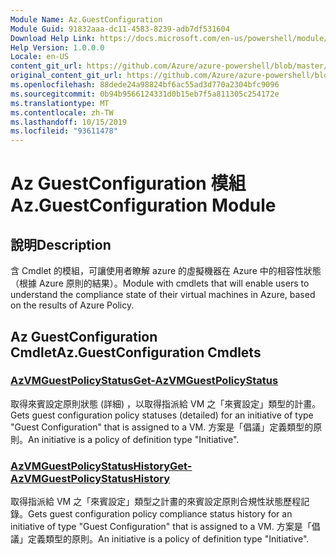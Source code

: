 ```yaml
---
Module Name: Az.GuestConfiguration
Module Guid: 91832aaa-dc11-4583-8239-adb7df531604
Download Help Link: https://docs.microsoft.com/en-us/powershell/module/az.guestconfiguration
Help Version: 1.0.0.0
Locale: en-US
content_git_url: https://github.com/Azure/azure-powershell/blob/master/src/GuestConfiguration/GuestConfiguration/help/Az.GuestConfiguration.md
original_content_git_url: https://github.com/Azure/azure-powershell/blob/master/src/GuestConfiguration/GuestConfiguration/help/Az.GuestConfiguration.md
ms.openlocfilehash: 88dede24a98824bf6ac55ad3d770a2304bfc9096
ms.sourcegitcommit: 0b94b9566124331d0b15eb7f5a811305c254172e
ms.translationtype: MT
ms.contentlocale: zh-TW
ms.lasthandoff: 10/15/2019
ms.locfileid: "93611478"
---
```

# <span data-ttu-id="d653b-101">Az GuestConfiguration 模組</span><span class="sxs-lookup"><span data-stu-id="d653b-101">Az.GuestConfiguration Module</span></span>
## <span data-ttu-id="d653b-102">說明</span><span class="sxs-lookup"><span data-stu-id="d653b-102">Description</span></span>
<span data-ttu-id="d653b-103">含 Cmdlet 的模組，可讓使用者瞭解 azure 的虛擬機器在 Azure 中的相容性狀態（根據 Azure 原則的結果）。</span><span class="sxs-lookup"><span data-stu-id="d653b-103">Module with cmdlets that will enable users to understand the compliance state of their virtual machines in Azure, based on the results of Azure Policy.</span></span>

## <span data-ttu-id="d653b-104">Az GuestConfiguration Cmdlet</span><span class="sxs-lookup"><span data-stu-id="d653b-104">Az.GuestConfiguration Cmdlets</span></span>
### [<span data-ttu-id="d653b-105">AzVMGuestPolicyStatus</span><span class="sxs-lookup"><span data-stu-id="d653b-105">Get-AzVMGuestPolicyStatus</span></span>](Get-AzVMGuestPolicyStatus.md)
<span data-ttu-id="d653b-106">取得來賓設定原則狀態 (詳細) ，以取得指派給 VM 之「來賓設定」類型的計畫。</span><span class="sxs-lookup"><span data-stu-id="d653b-106">Gets guest configuration policy statuses (detailed) for an initiative of type "Guest Configuration" that is assigned to a VM.</span></span>
<span data-ttu-id="d653b-107">方案是「倡議」定義類型的原則。</span><span class="sxs-lookup"><span data-stu-id="d653b-107">An initiative is a policy of definition type "Initiative".</span></span>

### [<span data-ttu-id="d653b-108">AzVMGuestPolicyStatusHistory</span><span class="sxs-lookup"><span data-stu-id="d653b-108">Get-AzVMGuestPolicyStatusHistory</span></span>](Get-AzVMGuestPolicyStatusHistory.md)
<span data-ttu-id="d653b-109">取得指派給 VM 之「來賓設定」類型之計畫的來賓設定原則合規性狀態歷程記錄。</span><span class="sxs-lookup"><span data-stu-id="d653b-109">Gets guest configuration policy compliance status history for an initiative of type "Guest Configuration" that is assigned to a VM.</span></span>
<span data-ttu-id="d653b-110">方案是「倡議」定義類型的原則。</span><span class="sxs-lookup"><span data-stu-id="d653b-110">An initiative is a policy of definition type "Initiative".</span></span>

